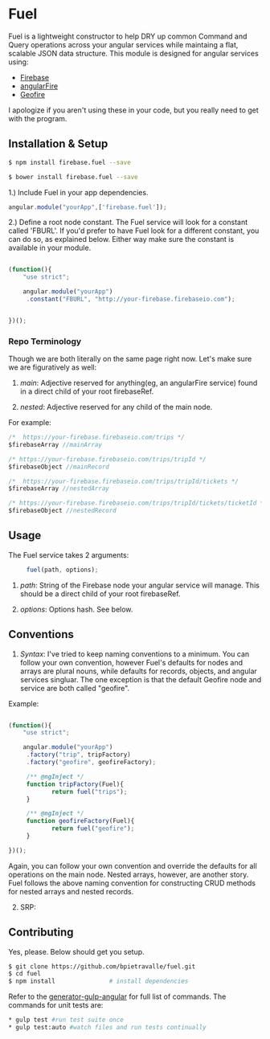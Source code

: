 # Fuel

Fuel is a lightweight constructor to help DRY up common Command and Query operations 
across your angular services while maintaing a flat, scalable JSON data structure. 
This module is designed for angular services using:
* [Firebase](https://www.firebase.com/)
* [angularFire](https://github.com/firebase/angularfire)
* [Geofire](https://github.com/firebase/geofire-js)

I apologize if you aren't using these in your code, but you really need to get with the program.


## Installation & Setup

```bash
$ npm install firebase.fuel --save
```

```bash
$ bower install firebase.fuel --save
```

1.) Include Fuel in your app dependencies.

```javascript
angular.module("yourApp",['firebase.fuel']);
```
2.) Define a root node constant.  The Fuel service will look for a constant called
'FBURL'. If you'd prefer to have Fuel look for a different constant, you can do so,
as explained below. Either way make sure the constant is available in your module.

```javascript

(function(){
    "use strict";

    angular.module("yourApp")
	 .constant("FBURL", "http://your-firebase.firebaseio.com");


})();
```
### Repo Terminology

Though we are both literally on the same page right now.  Let's make sure we are
figuratively as well:

1. _main_: Adjective reserved for anything(eg, an angularFire service) found in a direct child of your root firebaseRef. 

2. _nested_: Adjective reserved for any child of the main node. 

For example:
```javascript
/*  https://your-firebase.firebaseio.com/trips */
$firebaseArray //mainArray

/* https://your-firebase.firebaseio.com/trips/tripId */
$firebaseObject //mainRecord

/*  https://your-firebase.firebaseio.com/trips/tripId/tickets */
$firebaseArray //nestedArray

/* https://your-firebase.firebaseio.com/trips/tripId/tickets/ticketId */
$firebaseObject //nestedRecord
```

## Usage

The Fuel service takes 2 arguments:

```javascript
	 fuel(path, options);
```
1. _path_: String of the Firebase node your angular service will manage. This should
be a direct child of your root firebaseRef. 

2. _options_: Options hash.  See below.


## Conventions

1. *Syntax*: I've tried to keep naming conventions to a minimum.  You can follow 
your own convention, however Fuel's defaults for nodes and arrays are plural nouns,
while defaults for records, objects, and angular services singluar.  The one
exception is that the default Geofire node and service are both called "geofire". 

Example:
```javascript

(function(){
    "use strict";

    angular.module("yourApp")
	 .factory("trip", tripFactory)
	 .factory("geofire", geofireFactory);

	 /** @ngInject */
	 function tripFactory(Fuel){
			return fuel("trips");
	 }

	 /** @ngInject */
	 function geofireFactory(Fuel){
			return fuel("geofire");
	 }

})();

```
Again, you can follow your own convention and override the defaults for all operations on the main node.
Nested arrays, however, are another story.  Fuel follows the above naming convention for constructing CRUD methods
for nested arrays and nested records.  

2. SRP:  


## Contributing

Yes, please.  Below should get you setup.

```bash
$ git clone https://github.com/bpietravalle/fuel.git
$ cd fuel
$ npm install               # install dependencies
```
Refer to the [generator-gulp-angular](https://github.com/Swiip/generator-gulp-angular) for full list of commands. The commands
for unit tests are:

```bash
* gulp test #run test suite once
* gulp test:auto #watch files and run tests continually
```




